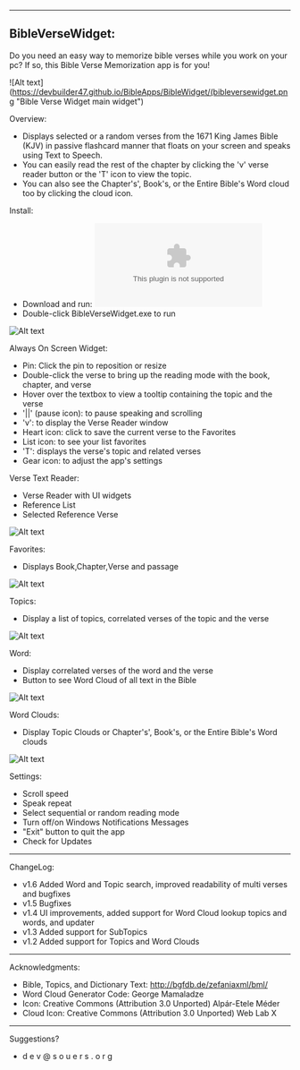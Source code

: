 ﻿-----------------
BibleVerseWidget:
-----------------

Do you need an easy way to memorize bible verses while you work on your pc? If so, this Bible Verse Memorization app is for you!

![Alt text](https://devbuilder47.github.io/BibleApps/BibleWidget/(bibleversewidget.png "Bible Verse Widget main widget")

Overview:
- Displays selected or a random verses from the 1671 King James Bible (KJV) in passive flashcard manner that floats on your screen and speaks using Text to Speech.
- You can easily read the rest of the chapter by clicking the 'v' verse reader button or the 'T' icon to view the topic.
- You can also see the Chapter's', Book's, or the Entire Bible's Word cloud too by clicking the cloud icon.

Install:
- Download and run: ![Alt text](https://devbuilder47.github.io/BibleApps/BibleWidget/BibleVerseWidget_v1_6.exe "BibleVerseWidget_setup.exe")
- Double-click BibleVerseWidget.exe to run


![Alt text](https://devbuilder47.github.io/BibleApps/BibleWidget/bibleversewidget_help.png "Bible Verse Widget help information")


Always On Screen Widget:
- Pin: Click the pin to reposition or resize
- Double-click the verse to bring up the reading mode with the book, chapter, and verse
- Hover over the textbox to view a tooltip containing the topic and the verse
- '||' (pause icon): to pause speaking and scrolling
- 'v': to display the Verse Reader window
- Heart icon: click to save the current verse to the Favorites
- List icon: to see your list favorites
- 'T': displays the verse's topic and related verses
- Gear icon: to adjust the app's settings


Verse Text Reader:
- Verse Reader with UI widgets
- Reference List
- Selected Reference Verse

![Alt text](https://devbuilder47.github.io/BibleApps/BibleWidget/bibleversewidgt-text_reader.png "Verse Text Reader")


Favorites:
- Displays Book,Chapter,Verse and passage

![Alt text](https://devbuilder47.github.io/BibleApps/BibleWidget/bibleversewidget-favorites_list.png "Favorites List")


Topics:
- Display a list of topics, correlated verses of the topic and the verse

![Alt text](https://devbuilder47.github.io/BibleApps/BibleWidget/bibleversewidget-topics.png "Topics")

Word:
- Display correlated verses of the word and the verse
- Button to see Word Cloud of all text in the Bible

![Alt text](https://devbuilder47.github.io/BibleApps/BibleWidget/bibleversewidget-topics.png "Topics")


Word Clouds:
- Display Topic Clouds or Chapter's', Book's, or the Entire Bible's Word clouds

![Alt text](https://devbuilder47.github.io/BibleApps/BibleWidget/bibleversewidget-cloud.png "Word Clouds")


Settings:
- Scroll speed
- Speak repeat
- Select sequential or random reading mode
- Turn off/on Windows Notifications Messages
- "Exit" button to quit the app
- Check for Updates


-----------------          
ChangeLog:
- v1.6 Added Word and Topic search, improved readability of multi verses and bugfixes
- v1.5 Bugfixes
- v1.4 UI improvements, added support for Word Cloud lookup topics and words, and updater
- v1.3 Added support for SubTopics
- v1.2 Added support for Topics and Word Clouds


-----------------
Acknowledgments:
- Bible, Topics, and Dictionary Text: http://bgfdb.de/zefaniaxml/bml/
- Word Cloud Generator Code: George Mamaladze
- Icon:
    Creative Commons (Attribution 3.0 Unported)
    Alpár-Etele Méder
- Cloud Icon:
    Creative Commons (Attribution 3.0 Unported)
    Web Lab X


-----------------
Suggestions?
 - d e v @ s o u e r s . o r g
